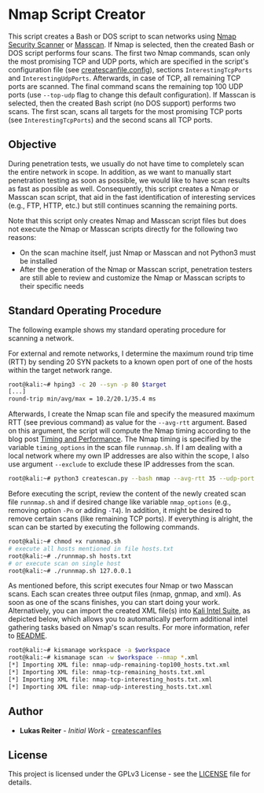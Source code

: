 # Nmap Script Creator

This script creates a Bash or DOS script to scan networks using [Nmap Security Scanner](https://nmap.org/) or 
[Masscan](https://github.com/robertdavidgraham/masscan). If Nmap is selected, then the created Bash or DOS script 
performs four scans. The first two Nmap commands, scan only the most promising TCP and UDP ports, which are specified 
in the script's configuration file (see 
[createscanfile.config](https://github.com/chopicalqui/scanfilecreator/blob/master/sfc/createscanfile.config)), 
sections `InterestingTcpPorts` and `InterestingUdpPorts`. Afterwards, in case of TCP, all remaining TCP ports are 
scanned. The final command scans the remaining top 100 UDP ports (use `--top-udp` flag to change this default 
configuration). If Masscan is selected, then the created Bash script (no DOS support) performs two scans. The first 
scan, scans all targets for the most promising TCP ports (see `InterestingTcpPorts`) and the second scans all TCP ports.


## Objective

During penetration tests, we usually do not have time to completely scan the entire network in scope. In addition, as
we want to manually start penetration testing as soon as possible, we would like to have scan results as fast as 
possible as well. Consequently, this script creates a Nmap or Masscan scan script, that aid in the fast identification 
of interesting services (e.g., FTP, HTTP, etc.) but still continues scanning the remaining ports.

Note that this script only creates Nmap and Masscan script files but does not execute the Nmap or Masscan scripts 
directly for the following two reasons:

  * On the scan machine itself, just Nmap or Masscan and not Python3 must be installed
  * After the generation of the Nmap or Masscan script, penetration testers are still able to review and customize the 
  Nmap or Masscan scripts to their specific needs


## Standard Operating Procedure

The following example shows my standard operating procedure for scanning a network. 

For external and remote networks, I determine the maximum round trip time (RTT) by sending 20 SYN packets to a known 
open port of one of the hosts within the target network range. 

```bash
root@kali:~# hping3 -c 20 --syn -p 80 $target
[...]
round-trip min/avg/max = 10.2/20.1/35.4 ms
```

Afterwards, I create the Nmap scan file and specify the measured maximum RTT (see previous command) as value for the 
`--avg-rtt` argument. Based on this argument, the script will compute the Nmap timing according to the blog post 
[Timing and Performance](https://nmap.org/book/man-performance.html). The Nmap timing is specified by the variable 
`timing_options` in the scan file `runnmap.sh`. If I am dealing with a local network where my own IP addresses are also 
within the scope, I also use argument `--exclude` to exclude these IP addresses from the scan.

```bash
root@kali:~# python3 createscan.py --bash nmap --avg-rtt 35 --udp-port 100 > runnmap.sh
```

Before executing the script, review the content of the newly created scan file `runnmap.sh` and if desired change 
like variable `nmap_options` (e.g., removing option `-Pn` or adding `-T4`). In addition, it might be desired to remove 
certain scans (like remaining TCP ports). If everything is alright, the scan can be started by executing the following 
commands.

```bash
root@kali:~# chmod +x runnmap.sh
# execute all hosts mentioned in file hosts.txt
root@kali:~# ./runnmap.sh hosts.txt
# or execute scan on single host
root@kali:~# ./runnmap.sh 127.0.0.1
```

As mentioned before, this script executes four Nmap or two Masscan scans. Each scan creates three output files 
(nmap, gnmap, and xml).  As soon as one of the scans finishes, you can start doing your work. Alternatively, you can 
import the created XML file(s) into [Kali Intel Suite](https://github.com/chopicalqui/kaliintelsuite), as depicted 
below, which allows you to automatically perform additional intel gathering tasks based on Nmap's scan results. For 
more information, refer to [README](https://github.com/chopicalqui/kaliintelsuite/blob/master/README.md).

```bash
root@kali:~# kismanage workspace -a $workspace
root@kali:~# kismanage scan -w $workspace --nmap *.xml
[*] Importing XML file: nmap-udp-remaining-top100_hosts.txt.xml
[*] Importing XML file: nmap-tcp-remaining_hosts.txt.xml
[*] Importing XML file: nmap-tcp-interesting_hosts.txt.xml
[*] Importing XML file: nmap-udp-interesting_hosts.txt.xml
```


## Author

  * **Lukas Reiter** - *Initial Work* - [createscanfiles](https://github.com/chopicalqui/scanfilecreator)


## License

This project is licensed under the GPLv3 License - see the 
[LICENSE](https://github.com/chopicalqui/scanfilecreator/blob/master/LICENSE) file for details.

